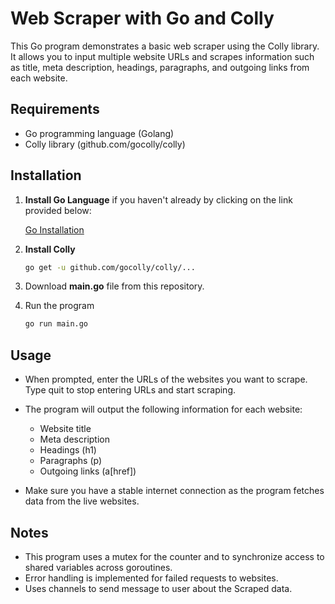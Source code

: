# Web Scraper with Go and Colly

This Go program demonstrates a basic web scraper using the Colly library. It allows you to input multiple website URLs and scrapes information such as title, meta description, headings, paragraphs, and outgoing links from each website.

## Requirements

- Go programming language (Golang)
- Colly library (github.com/gocolly/colly)

## Installation

1. **Install Go Language** if you haven't already by clicking on the link provided below: 

    [Go Installation](https://go.dev/doc/install)

2. **Install Colly**

    ```bash
    go get -u github.com/gocolly/colly/...
    ```

3. Download **main.go** file from this repository.

4. Run the program
    ```bash
    go run main.go
    ````

## Usage

- When prompted, enter the URLs of the websites you want to scrape. Type quit to stop entering URLs and start scraping.

- The program will output the following information for each website:

    - Website title
    - Meta description
    - Headings (h1)
    - Paragraphs (p)
    - Outgoing links (a[href])

- Make sure you have a stable internet connection as the program fetches data from the live websites.

## Notes

- This program uses a mutex for the counter and to synchronize access to shared variables across goroutines.
- Error handling is implemented for failed requests to websites.
- Uses channels to send message to user about the Scraped data.
